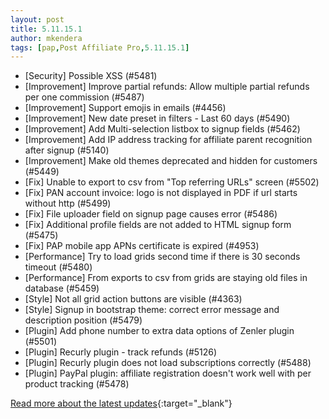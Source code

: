 ```yaml
---
layout: post
title: 5.11.15.1
author: mkendera
tags: [pap,Post Affiliate Pro,5.11.15.1]
---
```


- [Security] Possible XSS (#5481)
- [Improvement] Improve partial refunds: Allow multiple partial refunds per one commission (#5487)
- [Improvement] Support emojis in emails (#4456)
- [Improvement] New date preset in filters - Last 60 days (#5490)
- [Improvement] Add Multi-selection listbox to signup fields (#5462)
- [Improvement] Add IP address tracking for affiliate parent recognition after signup (#5140)
- [Improvement] Make old themes deprecated and hidden for customers (#5449)
- [Fix] Unable to export to csv from "Top referring URLs" screen (#5502)
- [Fix] PAN account invoice: logo is not displayed in PDF if url starts without http (#5499)
- [Fix] File uploader field on signup page causes error (#5486)
- [Fix] Additional profile fields are not added to HTML signup form (#5475)
- [Fix] PAP mobile app APNs certificate is expired (#4953)
- [Performance] Try to load grids second time if there is 30 seconds timeout (#5480)
- [Performance] From exports to csv from grids are staying old files in database (#5459)
- [Style] Not all grid action buttons are visible (#4363)
- [Style] Signup in bootstrap theme: correct error message and description position (#5479)
- [Plugin] Add phone number to extra data options of Zenler plugin (#5501)
- [Plugin] Recurly plugin - track refunds (#5126)
- [Plugin] Recurly plugin does not load subscriptions correctly (#5488)
- [Plugin] PayPal plugin: affiliate registration doesn't work well with per product tracking (#5478)

[Read more about the latest updates](https://www.postaffiliatepro.com/blog/post-affiliate-pro-version-5-11-15-1-and-5-11-18-3/){:target="_blank"}
